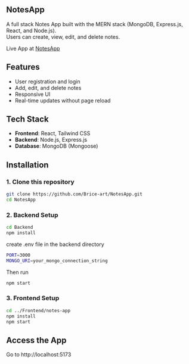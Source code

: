 ## NotesApp

A full stack Notes App built with the MERN stack (MongoDB, Express.js, React, and Node.js).  
Users can create, view, edit, and delete notes.

Live App at [NotesApp](https://notes-app-frontend-five-rho.vercel.app/)

## Features

- User registration and login
- Add, edit, and delete notes
- Responsive UI
- Real-time updates without page reload

## Tech Stack

- **Frontend**: React, Tailwind CSS
- **Backend**: Node.js, Express.js
- **Database**: MongoDB (Mongoose)

## Installation

### 1. Clone this repository

```bash
git clone https://github.com/Brice-art/NotesApp.git
cd NotesApp
```
### 2. Backend Setup

```bash
cd Backend
npm install
```
create .env file in the backend directory
```bash
PORT=3000
MONGO_URI=your_mongo_connection_string
```
Then run
```bash
npm start
```
### 3. Frontend Setup

```bash
cd ../Frontend/notes-app
npm install
npm start
```
## Access the App
Go to http://localhost:5173
